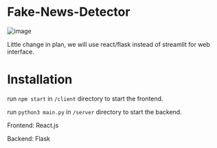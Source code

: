 # Fake-News-Detector

![image](https://user-images.githubusercontent.com/75296055/151779185-646cbdb4-5b68-4aac-b7da-af6fb64ee309.png)

Little change in plan, we will use react/flask instead of streamlit for web interface.

# Installation

run `npm start` in `/client` directory to start the frontend.

run `python3 main.py` in `/server` directory to start the backend.

Frontend: React.js

Backend: Flask
